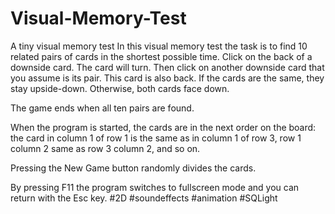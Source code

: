 # Visual-Memory-Test
A tiny visual memory test
In this visual memory test the task is to find 10 related pairs of cards in the shortest possible time.
Click on the back of a downside card. The card will turn. Then click on another downside card that you assume is its pair. This card is also back. If the cards are the same, they stay upside-down. Otherwise, both cards face down.

The game ends when all ten pairs are found.

When the program is started, the cards are in the next order on the board: the card in column 1 of row 1 is the same as in column 1 of row 3, row 1 column 2 same as row 3 column 2, and so on.

Pressing the New Game button randomly divides the cards.

By pressing F11 the program switches to fullscreen mode and you can return with the Esc key.
#2D #soundeffects #animation #SQLight
